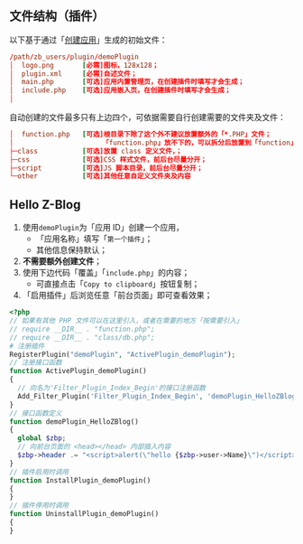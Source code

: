 ## 文件结构（插件）

以下基于通过「[创建应用](books/dev-app-start?id=创建应用 "创建应用")」生成的初始文件：

```conf
/path/zb_users/plugin/demoPlugin
│  logo.png       [必需]图标，128x128；
│  plugin.xml     [必需]自述文件；
│  main.php       [可选]应用内置管理页，在创建插件时填写才会生成；
│  include.php    [可选]应用嵌入页，在创建插件时填写才会生成；
│
```

自动创建的文件最多只有上边四个，可依据需要自行创建需要的文件夹及文件：

```conf
│  function.php   [可选]根目录下除了这个外不建议放置额外的「*.PHP」文件；
│                      「function.php」放不下的，可以拆分后放置到「function」文件夹；
├─class           [可选]放置 class 定义文件，；
├─css             [可选]CSS 样式文件，前后台尽量分开；
├─script          [可选]JS 脚本目录，前后台尽量分开；
└─other           [可选]其他任意自定义文件夹及内容
```

## Hello Z-Blog

1. 使用`demoPlugin`为「应用 ID」创建一个应用，
   - 「应用名称」填写「`第一个插件`」；
   - 其他信息保持默认；
2. **不需要额外创建文件**；
3. 使用下边代码「覆盖」「`include.php`」的内容；
   - 可直接点击「`Copy to clipboard`」按钮复制；
4. 「启用插件」后浏览任意「前台页面」即可查看效果；

```php
<?php
// 如果有其他 PHP 文件可以在这里引入，或者在需要的地方「按需要引入」
// require __DIR__ . "function.php";
// require __DIR__ . "class/db.php";
# 注册插件
RegisterPlugin("demoPlugin", "ActivePlugin_demoPlugin");
// 注册接口函数
function ActivePlugin_demoPlugin()
{
  // 向名为'Filter_Plugin_Index_Begin'的接口注册函数
  Add_Filter_Plugin('Filter_Plugin_Index_Begin', 'demoPlugin_HelloZBlog');
}
// 接口函数定义
function demoPlugin_HelloZBlog()
{
  global $zbp;
  // 向前台页面的 <head></head> 内部插入内容
  $zbp->header .= "<script>alert(\"hello {$zbp->user->Name}\")</script>";
}
// 插件启用时调用
function InstallPlugin_demoPlugin()
{
}
// 插件停用时调用
function UninstallPlugin_demoPlugin()
{
}
```

